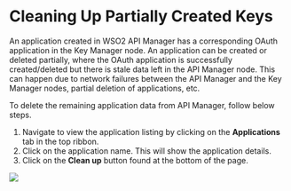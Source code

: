 # Cleaning Up Partially Created Keys

An application created in WSO2 API Manager has a corresponding OAuth application in the Key Manager node. An application can be created or deleted partially, where the OAuth application is successfully created/deleted but there is stale data left in the API Manager node. This can happen due to network failures between the API Manager and the Key Manager nodes, partial deletion of applications, etc.

To delete the remaining application data from API Manager, follow below steps.

1. Navigate to view the application listing by clicking on the **Applications** tab in the top ribbon.
2. Click on the application name. This will show the application details.
3. Click on the **Clean up** button found at the bottom of the page.

![]({{base_path}}/assets/img/troubleshooting/cleanup-keys.png)
